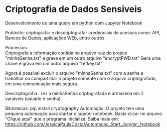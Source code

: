 # Criptografia de Dados Sensiveis

Desenvolvimento de uma query em python com Jupyter Notebook


Protósito: criptografar e descriptografar credenciais de acessos como: API, Bancos de Dados, aplicações WEb, entre outros.


Processos:  
Criptografa a informação contida no arquivo raiz do projeto "minhaSenha.txt" e grava em um outro arquivo "encryptPWD.txt" Gera uma chave e grava em um outro arquivo "refkey.txt" 

Agora é possível excluir o arquivo "minhaSenha.txt" com a senha e trabalhar ou compartilhar o projeto somente com o arquivo criptografado, em uma comunicação mais segura.  


Descriptografia : Ler a minhaSenha criptografada e armazena em 2 variáveis (usuário e senha)    


Bibliotecas: pip install cryptography  Automação: O projeto tem uma pequena automação para startar o jupyter notebook. Basta clicar no arquivo "Clique aqui" que o programa inicializa. Saiba mais em: https://github.com/JessicaPaulaCosta/Automacao_Start_Jupyter_Notebook
